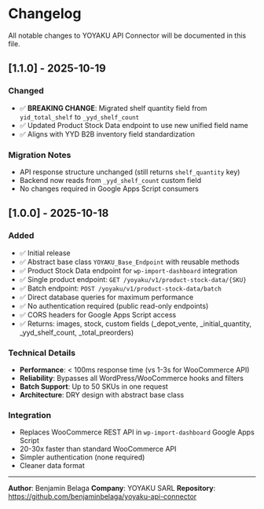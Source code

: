 # Changelog

All notable changes to YOYAKU API Connector will be documented in this file.

## [1.1.0] - 2025-10-19

### Changed
- ✅ **BREAKING CHANGE**: Migrated shelf quantity field from `yid_total_shelf` to `_yyd_shelf_count`
- ✅ Updated Product Stock Data endpoint to use new unified field name
- ✅ Aligns with YYD B2B inventory field standardization

### Migration Notes
- API response structure unchanged (still returns `shelf_quantity` key)
- Backend now reads from `_yyd_shelf_count` custom field
- No changes required in Google Apps Script consumers

## [1.0.0] - 2025-10-18

### Added
- ✅ Initial release
- ✅ Abstract base class `YOYAKU_Base_Endpoint` with reusable methods
- ✅ Product Stock Data endpoint for `wp-import-dashboard` integration
- ✅ Single product endpoint: `GET /yoyaku/v1/product-stock-data/{SKU}`
- ✅ Batch endpoint: `POST /yoyaku/v1/product-stock-data/batch`
- ✅ Direct database queries for maximum performance
- ✅ No authentication required (public read-only endpoints)
- ✅ CORS headers for Google Apps Script access
- ✅ Returns: images, stock, custom fields (_depot_vente, _initial_quantity, _yyd_shelf_count, _total_preorders)

### Technical Details
- **Performance**: < 100ms response time (vs 1-3s for WooCommerce API)
- **Reliability**: Bypasses all WordPress/WooCommerce hooks and filters
- **Batch Support**: Up to 50 SKUs in one request
- **Architecture**: DRY design with abstract base class

### Integration
- Replaces WooCommerce REST API in `wp-import-dashboard` Google Apps Script
- 20-30x faster than standard WooCommerce API
- Simpler authentication (none required)
- Cleaner data format

---

**Author**: Benjamin Belaga
**Company**: YOYAKU SARL
**Repository**: https://github.com/benjaminbelaga/yoyaku-api-connector
